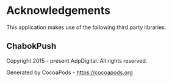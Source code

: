 # Acknowledgements
This application makes use of the following third party libraries:

## ChabokPush

Copyright 2015 - present AdpDigital. All rights reserved.

Generated by CocoaPods - https://cocoapods.org
